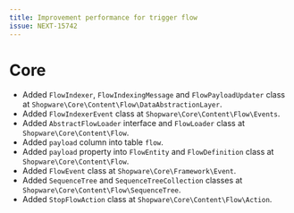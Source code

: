 ```yaml
---
title: Improvement performance for trigger flow
issue: NEXT-15742
---
```

# Core
* Added `FlowIndexer`, `FlowIndexingMessage` and `FlowPayloadUpdater` class at `Shopware\Core\Content\Flow\DataAbstractionLayer`.
* Added `FlowIndexerEvent` class at `Shopware\Core\Content\Flow\Events`.
* Added `AbstractFlowLoader` interface and `FlowLoader` class at `Shopware\Core\Content\Flow`.
* Added `payload` column into table `flow`.
* Added `payload` property into `FlowEntity` and `FlowDefinition` class at `Shopware\Core\Content\Flow`.
* Added `FlowEvent` class at `Shopware\Core\Framework\Event`.
* Added `SequenceTree` and `SequenceTreeCollection` classes at `Shopware\Core\Content\Flow\SequenceTree`.
* Added `StopFlowAction` class at `Shopware\Core\Content\Flow\Action`.
